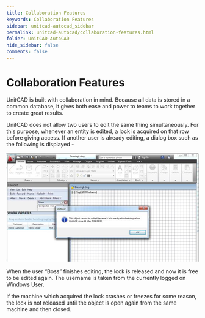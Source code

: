```yaml
---
title: Collaboration Features
keywords: Collaboration Features
sidebar: unitcad-autocad_sidebar
permalink: unitcad-autocad/collaboration-features.html
folder: UnitCAD-AutoCAD
hide_sidebar: false
comments: false
---
```

# Collaboration Features



UnitCAD is built with collaboration in mind. Because all data is stored in a common database, it gives both ease and power to teams to work together to create great results.

UnitCAD does not allow two users to edit the same thing simultaneously. For this purpose, whenever an entity is edited, a lock is acquired on that row before giving access. If another user is already editing, a dialog box such as the following is displayed -

![](/images/collaboration-features.jpg)

When the user “Boss” finishes editing, the lock is released and now it is free to be edited again. The username is taken from the currently logged on Windows User.

If the machine which acquired the lock crashes or freezes for some reason, the lock is not released until the object is open again from the same machine and then closed.
